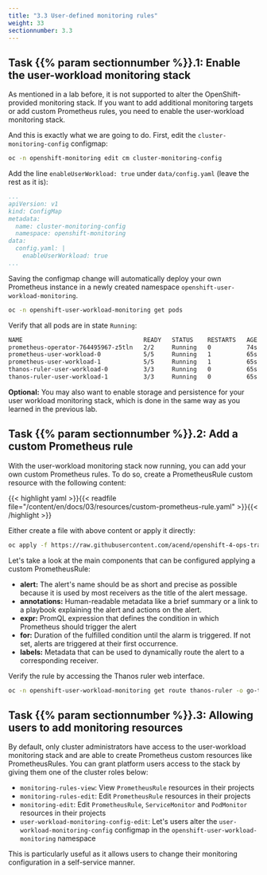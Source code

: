 ```yaml
---
title: "3.3 User-defined monitoring rules"
weight: 33
sectionnumber: 3.3
---
```


## Task {{% param sectionnumber %}}.1: Enable the user-workload monitoring stack

As mentioned in a lab before, it is not supported to alter the OpenShift-provided monitoring stack. If you want to add additional monitoring targets or add custom Prometheus rules, you need to enable the user-workload monitoring stack.

And this is exactly what we are going to do. First, edit the `cluster-monitoring-config` configmap:

```bash
oc -n openshift-monitoring edit cm cluster-monitoring-config
```

Add the line `enableUserWorkload: true` under `data/config.yaml` (leave the rest as it is):

```yaml
...
apiVersion: v1
kind: ConfigMap
metadata:
  name: cluster-monitoring-config
  namespace: openshift-monitoring
data:
  config.yaml: |
    enableUserWorkload: true
...
```

Saving the configmap change will automatically deploy your own Prometheus instance in a newly created namespace `openshift-user-workload-monitoring`.

```bash
oc -n openshift-user-workload-monitoring get pods
```

Verify that all pods are in state `Running`:

```bash
NAME                                  READY   STATUS    RESTARTS   AGE
prometheus-operator-764495967-z5tln   2/2     Running   0          74s
prometheus-user-workload-0            5/5     Running   1          65s
prometheus-user-workload-1            5/5     Running   1          65s
thanos-ruler-user-workload-0          3/3     Running   0          65s
thanos-ruler-user-workload-1          3/3     Running   0          65s
```

**Optional:** You may also want to enable storage and persistence for your user workload monitoring stack, which is done in the same way as you learned in the previous lab.


## Task {{% param sectionnumber %}}.2: Add a custom Prometheus rule

With the user-workload monitoring stack now running, you can add your own custom Prometheus rules. To do so, create a PrometheusRule custom resource with the following content:

{{< highlight yaml >}}{{< readfile file="/content/en/docs/03/resources/custom-prometheus-rule.yaml" >}}{{< /highlight >}}

Either create a file with above content or apply it directly:

```bash
oc apply -f https://raw.githubusercontent.com/acend/openshift-4-ops-training/main/content/en/docs/03/resources/custom-prometheus-rule.yaml
```

Let's take a look at the main components that can be configured applying a custom PrometheusRule:

* **alert:** The alert's name should be as short and precise as possible because it is used by most receivers as the title of the alert message.
* **annotations:** Human-readable metadata like a brief summary or a link to a playbook explaining the alert and actions on the alert.
* **expr:** PromQL expression that defines the condition in which Prometheus should trigger the alert
* **for:** Duration of the fulfilled condition until the alarm is triggered. If not set, alerts are triggered at their first occurrence.
* **labels:** Metadata that can be used to dynamically route the alert to a corresponding receiver.

Verify the rule by accessing the Thanos ruler web interface.

```bash
oc -n openshift-user-workload-monitoring get route thanos-ruler -o go-template='https://{{ .spec.host }}/alerts{{ "\n" }}'
```


## Task {{% param sectionnumber %}}.3: Allowing users to add monitoring resources

By default, only cluster administrators have access to the user-workload monitoring stack and are able to create Prometheus custom resources like PrometheusRules. You can grant platform users access to the stack by giving them one of the cluster roles below:

* `monitoring-rules-view`: View `PrometheusRule` resources in their projects
* `monitoring-rules-edit`: Edit `PrometheusRule` resources in their projects
* `monitoring-edit`: Edit `PrometheusRule`, `ServiceMonitor` and `PodMonitor` resources in their projects
* `user-workload-monitoring-config-edit`: Let's users alter the `user-workload-monitoring-config` configmap in the `openshift-user-workload-monitoring` namespace

This is particularly useful as it allows users to change their monitoring configuration in a self-service manner.
